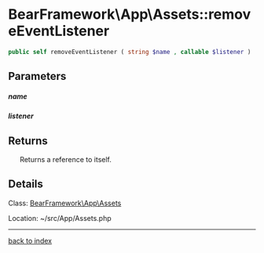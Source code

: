 # BearFramework\App\Assets::removeEventListener

```php
public self removeEventListener ( string $name , callable $listener )
```

## Parameters

##### name

##### listener

## Returns

&nbsp;&nbsp;&nbsp;&nbsp;&nbsp;&nbsp;Returns a reference to itself.

## Details

Class: [BearFramework\App\Assets](bearframework.app.assets.class.md)

Location: ~/src/App/Assets.php

---

[back to index](index.md)

